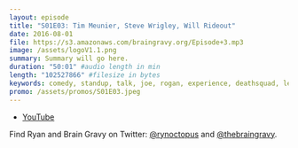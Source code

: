 ```yaml
---
layout: episode
title: "S01E03: Tim Meunier, Steve Wrigley, Will Rideout"
date: 2016-08-01
file: https://s3.amazonaws.com/braingravy.org/Episode+3.mp3
image: /assets/logoV1.1.png
summary: Summary will go here.
duration: "50:01" #audio length in min
length: "102527866" #filesize in bytes
keywords: comedy, standup, talk, joe, rogan, experience, deathsquad, legion, of, skanks, science, media, news, video, games, nerd, comics, nerdist, pop, culter, technology, politics, npr
promo: /assets/promos/S01E03.jpeg
---
```



- [YouTube](https://www.youtube.com/channel/UCeHkFQsmv90Num66OcKSAXg)


Find Ryan and Brain Gravy on Twitter: [@rynoctopus](https://twitter.com/rynoctopus) and [@thebraingravy](https://twitter.com/thebraingravy).